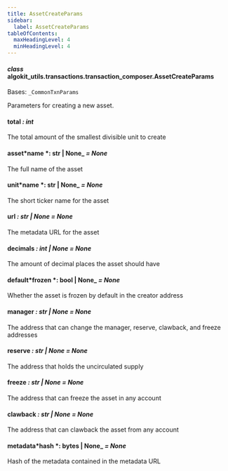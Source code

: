 ```yaml
---
title: AssetCreateParams
sidebar:
  label: AssetCreateParams
tableOfContents:
  maxHeadingLevel: 4
  minHeadingLevel: 4
---
```


#### _class_ algokit_utils.transactions.transaction_composer.AssetCreateParams

Bases: `_CommonTxnParams`

Parameters for creating a new asset.

#### total _: int_

The total amount of the smallest divisible unit to create

#### asset*name *: str | None\_ _= None_

The full name of the asset

#### unit*name *: str | None\_ _= None_

The short ticker name for the asset

#### url _: str | None_ _= None_

The metadata URL for the asset

#### decimals _: int | None_ _= None_

The amount of decimal places the asset should have

#### default*frozen *: bool | None\_ _= None_

Whether the asset is frozen by default in the creator address

#### manager _: str | None_ _= None_

The address that can change the manager, reserve, clawback, and freeze addresses

#### reserve _: str | None_ _= None_

The address that holds the uncirculated supply

#### freeze _: str | None_ _= None_

The address that can freeze the asset in any account

#### clawback _: str | None_ _= None_

The address that can clawback the asset from any account

#### metadata*hash *: bytes | None\_ _= None_

Hash of the metadata contained in the metadata URL
